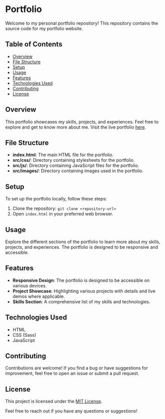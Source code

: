 # Portfolio

Welcome to my personal portfolio repository! This repository contains the source code for my portfolio website.

## Table of Contents
- [Overview](#overview)
- [File Structure](#file-structure)
- [Setup](#setup)
- [Usage](#usage)
- [Features](#features)
- [Technologies Used](#technologies-used)
- [Contributing](#contributing)
- [License](#license)

## Overview
This portfolio showcases my skills, projects, and experiences. Feel free to explore and get to know more about me. Visit the live portfolio [here](#insert-live-portfolio-link).

## File Structure
- **index.html**: The main HTML file for the portfolio.
- **src/css/**: Directory containing stylesheets for the portfolio.
- **src/js/**: Directory containing JavaScript files for the portfolio.
- **src/images/**: Directory containing images used in the portfolio.

## Setup
To set up the portfolio locally, follow these steps:
1. Clone the repository: `git clone <repository-url>`
2. Open `index.html` in your preferred web browser.

## Usage
Explore the different sections of the portfolio to learn more about my skills, projects, and experiences. The portfolio is designed to be responsive and accessible.

## Features
- **Responsive Design**: The portfolio is designed to be accessible on various devices.
- **Project Showcase**: Highlighting various projects with details and live demos where applicable.
- **Skills Section**: A comprehensive list of my skills and technologies.

## Technologies Used
- HTML
- CSS (Sass)
- JavaScript

## Contributing
Contributions are welcome! If you find a bug or have suggestions for improvement, feel free to open an issue or submit a pull request.

## License
This project is licensed under the [MIT License](LICENSE).

Feel free to reach out if you have any questions or suggestions!
